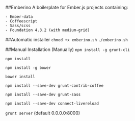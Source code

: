 ##Emberino
A boilerplate for Ember.js projects containing:

    - Ember-data
    - Coffeescript
    - Sass/scss
    - Foundation 4.3.2 (with medium-grid)

##Automatic installer
`chmod +x emberino.sh`
`./emberino.sh`

##Manual Installation (Manually)
`npm install -g grunt-cli`

`npm install`

`npm install -g bower`

`bower install`

`npm install --save-dev grunt-contrib-coffee`

`npm install --save-dev grunt-sass`

`npm install --save-dev connect-livereload`

`grunt server` (default 0.0.0.0:8000)
